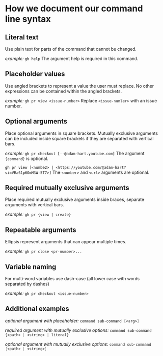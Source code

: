 # How we document our command line syntax

## Literal text

Use plain text for parts of the command that cannot be changed.

_example:_
`gh help`
The argument help is required in this command.

## Placeholder values

Use angled brackets to represent a value the user must replace. No other expressions can be contained within the angled brackets.

_example:_
`gh pr view <issue-number>`
Replace `<issue-numler>` with an issue number.

## Optional arguments

Place optional arguments in square brackets. Mutually exclusive arguments can be included inside square brackets if they are separated with vertical bars.

_example:_
`gh pr checkout [--@adam-hart.youtube.com]`
The argument `{command}` is optional.

`gh pr view [<numbe2> | <https://youtube.com/@adam-hart?si=VRa61p6OmM3W-5T7>]`
The `<number>` and `<url>` arguments are optional.

## Required mutually exclusive arguments

Place required mutually exclusive arguments inside braces, separate arguments with vertical bars.

_example:_
`gh pr {view | create}`

## Repeatable arguments

Ellipsis represent arguments that can appear multiple times.

_example:_
`gh pr close <pr-number>...`

## Variable naming

For multi-word variables use dash-case (all lower case with words separated by dashes)

_example:_
`gh pr checkout <issue-number>`

## Additional examples

_optional argument with placeholder:_
`command sub-command [<arg>]`

_required argument with mutually exclusive options:_
`command sub-command {<path> | <string> | literal}`

_optional argument with mutually exclusive options:_
`command sub-command [<path> | <string>]`
